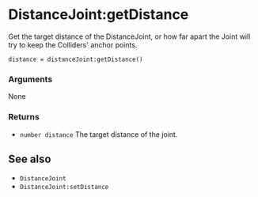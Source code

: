 <!--
category: reference
-->

DistanceJoint:getDistance
===

Get the target distance of the DistanceJoint, or how far apart the Joint will try to keep the
Colliders' anchor points.

    distance = distanceJoint:getDistance()

### Arguments

None

### Returns

- `number distance` The target distance of the joint.

See also
---

- `DistanceJoint`
- `DistanceJoint:setDistance`
